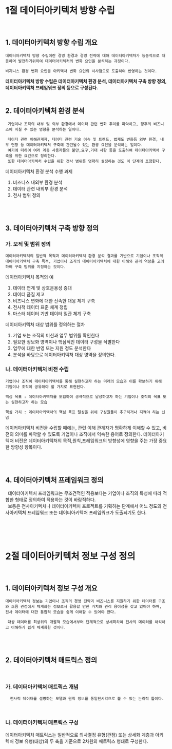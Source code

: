 # 1절 데이터아키텍처 방향 수립

<br>

## 1. 데이터아키텍처 방향 수립 개요

~~~
데이터아키택처 방향 수립이란 경영 환경과 경영 전략에 대해 데이터아키텍처가 능동적으로 대응하며 발전하기위하여 데이터아키텍처의 변화 요인을 분석하는 과정이다.

비지니스 환경 변화 요인을 아키텍처 변화 요인의 시사점으로 도출하여 반영하는 것이다.
~~~

 <strong> 
 데이터아키텍처 방향 수립은  데이터아키텍처 환경 분석, 데이터아키텍처 구축 방향 정의, 데이터아키텍처 프레임워크 정의 등으로 구성된다. 
 </strong>

<br>
<br>

## 2. 데이터아키텍처 환경 분석

```
 기업이나 조직의 내부 및 외부 환경에서 데이터 관련 변화 추이를 파악하고, 향후의 비즈니스에 미칠 수 있는 영향을 분석하는 일이다.

 데이터 관련 이해관계자, 데이터 관련 기술 이슈 및 트렌드, 법제도 변화등 외부 환경, 내부 현황 등 데이터아키텍처 구축에 관련될수 있는 환경 요인을 분석하는 일이다.  
 여기에 더하여 여러 계층 사용자들의 불만,요구,기대 사항 등을 도출하여 데이터아키텍처 구축을 위한 요건으로 정리한다. 
 또한 데이터아키텍처 수립을 위한 전사 범위를 명확히 설정하는 것도 이 단계에 포함한다.
```

데이터아키텍처 환경 분석 수행 과제
1. 비즈니스 내외부 환경 분석
2. 데이터 관련 내외부 환경 분석
1. 전사 범위 정의

<br>
<br>

## 3. 데이터아키텍처 구축 방향 정의

### 가. 모적 및 범위 정의

~~~
데이터아키텍처의 일반적 목적과 데이터아키텍처 환경 분석 결과를 기반으로 기업이나 조직의 데이터아키텍처 구축 목적, 기업이나 조직의 데이터아키텍처에 대한 이해와 관리 역량을 고려하여 구축 범위를 지정하는 것이다.
~~~

데이터아키텍처 목적의 예
1. 데이터 연계 및 상호운용성 증대
1. 데이터 품질 제고
1. 비즈니스 변화에 대한 신속한 대응 체계 구축
1. 전사적 데이터 표준 체계 정립
1. 마스터 데이터 기반 데이터 일관 체계 구축

데이터아키텍처 대상 범위를 정의하는 절차 
1. 기업 또는 조직의 미션과 업무 범위를 확인한다
1. 필요한 정보화 영역이나 핵심적인 데이터 구성을 식별한다
1. 업무에 대한 반영 또는 지원 정도 분석한다
1. 분석을 바탕으로 데이터아키텍처 대상 영역을 정의한다.

### 나. 데이터아키텍처 비전 수립
~~~
기업이나 조직이 데이터아키텍처를 통해 실현하고자 하는 미래의 모습과 이를 확보하기 위해 기업이나 조직이 공유해야 할 가치로 표현된다.

핵심 목표 : 데이터아키텍처를 도입하여 궁극적으로 달성하고자 하는 기업이나 조직의 목표 또는 실현하고자 하는 모습

핵심 가치 : 데이터아키텍처의 핵심 목표 달성을 위해 구성원들이 추구하거나 지켜야 하는 신념
~~~

데이커아키텍처 비전을 수립할 때에는, 관련 이해 관계자가 명확하게 이해할 수 있고, 비전의 의미를 파악할 수 있도록 기업이나 조직에서 익숙한 용어로 정의한다. 데이터아키텍처 비전은 데이터아키텍처의 목적,원칙,프레임워크의 방향성에 영향을 주는 가장 중요한 방향성 항목이다.

<br>
<br>

## 4. 데이터아키텍처 프레임워크 정의

&nbsp; 데이터아키텍처 프레임워크는 무조건적인 적용보다는 기업이나 조직의 특성에 따라 적합한 형태로 정의하여 적용하는 것이 바람직하다.
<br>
 &nbsp; 보통은 전사아키텍처나 데이터아키텍처 프로젝트를 기획하는 단계에서 어느 정도의 전사아키텍처 프레임워크 또는 데이터아키텍처 프레임워크가 도출되기도 한다.

 <br>
 <br>
 <br>

 # 2절 데이터아키텍처 정보 구성 정의

<br>

 ## 1. 데이터아키텍처 정보 구성 개요

 ```
 데이터아키텍처 정보는 기업이나 조직의 경영 전략과 비즈니스를 지원하기 위한 데이터를 구조와 흐름 관점에서 체계화한 정보로서 활용할 만한 가치와 관리 용이성을 갖고 있어야 하며, 전사 데이터에 대한 통합적 모습을 쉽게 이해할 수 있어야 한다.

  대상 데이터를 최상위의 개괄적 모습에서부터 단계적으로 상세화하여 전사의 데이터를 해석하고 이해하기 쉽게 체계화한 것이다.
 ```
<br>
<br>
 
 ## 2. 데이터아키텍처 매트릭스 정의

<br>

### 가. 데이터아키텍처 매트릭스 개념
~~~
  전사적 데이터를 설명하는 모델과 원칙 정보를 통일된시각으로 볼 수 있는 논리적 틀이다.
~~~

<br>

### 나. 데이터아키텍처 매트릭스 구성

 데이터아키텍처 매트릭스는 일반적으로 의사결정 유형(관점) 또는 상세화 계층과 아키텍처 정보 유형(대상)의 두 축을 기준으로 2차원의 매트릭스 형태로 구성한다.
<br>

